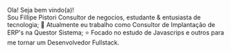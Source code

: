 Ola! Seja bem vindo(a)!<br>
Sou Fillipe Pistori
Consultor de negocios, estudante & entusiasta de tecnologia;
💼 Atualmente eu trabalho como Consultor de Implantação de ERP's na Questor Sistema;
⭐ Focado no estudo de Javascrips e outros para me tornar um Desenvolvedor Fullstack.
